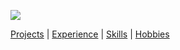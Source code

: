 
![](https://placehold.it/1000x300/374c53/FFFFFF/?text=Javier+Lopez+Ramos)

[Projects](#projects) | [Experience](#experience) | [Skills](#skills) | [Hobbies](#hobbies)
